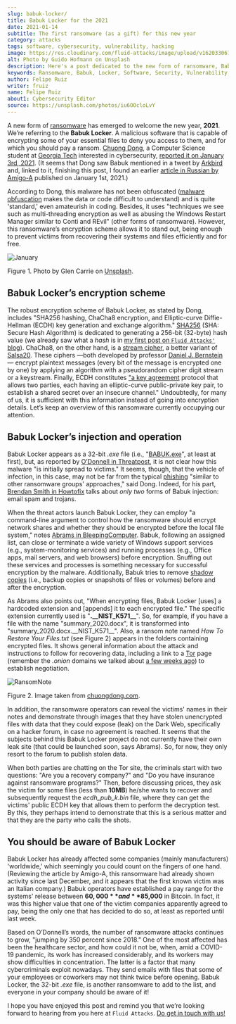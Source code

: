 ```yaml
---
slug: babuk-locker/
title: Babuk Locker for the 2021
date: 2021-01-14
subtitle: The first ransomware (as a gift) for this new year
category: attacks
tags: software, cybersecurity, vulnerability, hacking
image: https://res.cloudinary.com/fluid-attacks/image/upload/v1620330676/blog/babuk-locker/cover_dy5uwm.webp
alt: Photo by Guido Hofmann on Unsplash
description: Here's a post dedicated to the new form of ransomware, Babuk Locker. I mention its encryption scheme, its injection, operation, and other basic things about it.
keywords: Ransomware, Babuk, Locker, Software, Security, Vulnerability, Hacking, Ethical Hacking, Pentesting
author: Felipe Ruiz
writer: fruiz
name: Felipe Ruiz
about1: Cybersecurity Editor
source: https://unsplash.com/photos/iu6OOcloLvY
---
```


A new form of [ransomware](../ransomware/) has emerged to welcome the
new year, **2021**. We’re referring to the **Babuk Locker**. A malicious
software that is capable of encrypting some of your essential files to
deny you access to them, and for which you should pay a ransom. [Chuong
Dong](http://chuongdong.com), a Computer Science student at [Georgia
Tech](https://www.gatech.edu/) interested in cybersecurity, [reported it
on
January 3rd, 2021](http://chuongdong.com/reverse%20engineering/2021/01/03/BabukRansomware/).
(It seems that Dong saw Babuk mentioned in a tweet by
[Arkbird](https://twitter.com/Arkbird_SOLG) and, linked to it, finishing
this post, I found an earlier [article in Russian by
Amigo-A](https://id-ransomware.blogspot.com/2021/01/babuk-ransomware.html)
published on January 1st, 2021.)

According to Dong, this malware has not been obfuscated ([malware
obfuscation](https://securityboulevard.com/2020/02/what-is-malware-obfuscation/)
makes the data or code difficult to understand) and is quite 'standard,'
even amateurish in coding. Besides, it uses "techniques we see such as
multi-threading encryption as well as abusing the Windows Restart
Manager similar to Conti and REvil" (other forms of ransomware).
However, this ransomware’s encryption scheme allows it to stand out,
being enough to prevent victims from recovering their systems and files
efficiently and for free.

<div class="imgblock">

![January](https://res.cloudinary.com/fluid-attacks/image/upload/v1620330673/blog/babuk-locker/january_x6we4g.webp)

<div class="title">

Figure 1. Photo by Glen Carrie on [Unsplash](https://unsplash.com/photos/TGeFx4x4NHU).

</div>

</div>

## Babuk Locker’s encryption scheme

The robust encryption scheme of Babuk Locker, as stated by Dong,
includes "SHA256 hashing, ChaCha8 encryption, and Elliptic-curve
Diffie-Hellman (ECDH) key generation and exchange algorithm."
[SHA256](https://xorbin.com/tools/sha256-hash-calculator) (SHA: Secure
Hash Algorithm) is dedicated to generating a 256-bit (32-byte) hash
value (we already saw what a *hash* is in [my first post on `Fluid
Attacks'` blog](../pass-cracking/)). ChaCha8, on the other hand, is a
[stream cipher](https://en.wikipedia.org/wiki/Stream_cipher), a better
variant of [Salsa20](https://en.wikipedia.org/wiki/Salsa20). These
ciphers —both developed by professor [Daniel J.
Bernstein](https://en.wikipedia.org/wiki/Daniel_J._Bernstein)— encrypt
plaintext messages (every bit of the message is encrypted one by one) by
applying an algorithm with a pseudorandom cipher digit stream or a
keystream. Finally, ECDH constitutes ["a key
agreement](https://en.wikipedia.org/wiki/Elliptic-curve_Diffie%E2%80%93Hellman)
protocol that allows two parties, each having an elliptic-curve
public-private key pair, to establish a shared secret over an insecure
channel." Undoubtedly, for many of us, it is sufficient with this
information instead of going into encryption details. Let’s keep an
overview of this ransomware currently occupying our attention.

## Babuk Locker’s injection and operation

Babuk Locker appears as a 32-bit *.exe* file (i.e.,
"[BABUK.exe](https://id-ransomware.blogspot.com/2021/01/babuk-ransomware.html)",
at least at first), but, as reported by [O’Donnell in
Threatpost](https://threatpost.com/ransomware-babuk-locker-large-corporations/162836/),
it is not clear how this malware "is initially spread to victims." It
seems, though, that the vehicle of infection, in this case, may not be
far from the typical [phishing](../phishing/) "similar to other
ransomware groups' approaches," said Dong. Indeed, for his part,
[Brendan Smith in Howtofix](https://howtofix.guide/babuk-locker/) talks
about *only two* forms of Babuk injection: email spam and trojans.

When the threat actors launch Babuk Locker, they can employ "a
command-line argument to control how the ransomware should encrypt
network shares and whether they should be encrypted before the local
file system," notes [Abrams in
BleepingComputer](https://www.bleepingcomputer.com/news/security/babuk-locker-is-the-first-new-enterprise-ransomware-of-2021/).
Babuk, following an assigned list, can close or terminate a wide variety
of Windows support services (e.g., system-monitoring services) and
running processes (e.g., Office apps, mail servers, and web browsers)
before encryption. Snuffing out these services and processes is
something necessary for successful encryption by the malware.
Additionally, Babuk tries to remove [shadow
copies](https://en.wikipedia.org/wiki/Shadow_Copy) (i.e., backup copies
or snapshots of files or volumes) before and after the encryption.

As Abrams also points out, "When encrypting files, Babuk Locker \[uses\]
a hardcoded extension and \[appends\] it to each encrypted file." The
specific extension currently used is "**.\_\_NIST\_K571\_\_**". So, for
example, if you have a file with the name "summary\_2020.docx", it is
transformed into "summary\_2020.docx.\_\_NIST\_K571\_\_". Also, a ransom
note named *How To Restore Your Files.txt* (see Figure 2) appears in the
folders containing encrypted files. It shows general information about
the attack and instructions to follow for recovering data, including a
link to a [Tor](https://www.torproject.org/) page (remember the *.onion*
domains we talked about [a few weeks ago](../dark-web/)) to establish
negotiation.

<div class="imgblock">

![RansomNote](https://res.cloudinary.com/fluid-attacks/image/upload/v1620330670/blog/babuk-locker/ransomnote_cinngo.webp)

<div class="title">

Figure 2. Image taken from [chuongdong.com](http://chuongdong.com/uploads/RansomNote.PNG).

</div>

</div>

In addition, the ransomware operators can reveal the victims' names in
their notes and demonstrate through images that they have stolen
unencrypted files with data that they could expose (leak) on the Dark
Web, specifically on a hacker forum, in case no agreement is reached. It
seems that the subjects behind this Babuk Locker project do not
currently have their own leak site (that could be launched soon, says
Abrams). So, for now, they only resort to the forum to publish stolen
data.

When both parties are chatting on the Tor site, the criminals start with
two questions: "Are you a recovery company?" and "Do you have insurance
against ransomware programs?" Then, before discussing prices, they ask
the victim for some files (less than **10MB**) he/she wants to recover
and subsequently request the *ecdh\_pub\_k.bin* file, where they can get
the victims' public ECDH key that allows them to perform the decryption
test. By this, they perhaps intend to demonstrate that this is a serious
matter and that they are the party who calls the shots.

## You should be aware of Babuk Locker

Babuk Locker has already affected some companies (mainly manufacturers)
'worldwide,' which seemingly you could count on the fingers of one hand.
(Reviewing the article by Amigo-A, this ransomware had already shown
activity since last December, and it appears that the first known victim
was an Italian company.) Babuk operators have established a pay range
for the systems' release between **$60,000** and **$85,000** in Bitcoin.
In fact, it was this higher value that one of the victim companies
apparently agreed to pay, being the only one that has decided to do so,
at least as reported until last week.

Based on O’Donnell’s words, the number of ransomware attacks continues
to grow, "jumping by 350 percent since 2018." One of the most affected
has been the healthcare sector, and how could it not be, when, amid a
COVID-19 pandemic, its work has increased considerably, and its workers
may show difficulties in concentration. The latter is a factor that many
cybercriminals exploit nowadays. They send emails with files that some
of your employees or coworkers may not think twice before opening. Babuk
Locker, the 32-bit *.exe* file, is another ransomware to add to the
list, and everyone in your company should be aware of it\!

I hope you have enjoyed this post and remind you that we’re looking
forward to hearing from you here at `Fluid Attacks`. [Do get in touch
with us\!](../../contact-us/)
